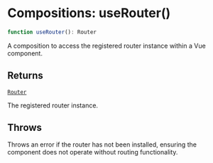 # Compositions: useRouter()

```ts
function useRouter(): Router
```

A composition to access the registered router instance within a Vue component.

## Returns

[`Router`](../types/Router.md)

The registered router instance.

## Throws

Throws an error if the router has not been installed,
        ensuring the component does not operate without routing functionality.
